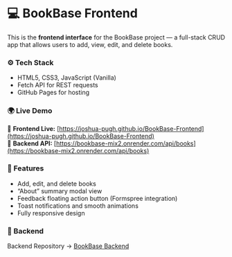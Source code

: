 # 💻 BookBase Frontend
This is the **frontend interface** for the BookBase project — a full-stack CRUD app that allows users to add, view, edit, and delete books.

### ⚙️ Tech Stack
- HTML5, CSS3, JavaScript (Vanilla)
- Fetch API for REST requests
- GitHub Pages for hosting

### 🌍 Live Demo
🔗 **Frontend Live:** [https://joshua-pugh.github.io/BookBase-Frontend](https://joshua-pugh.github.io/BookBase-Frontend)  
🔗 **Backend API:** [https://bookbase-mix2.onrender.com/api/books](https://bookbase-mix2.onrender.com/api/books)

### 🧠 Features
- Add, edit, and delete books  
- “About” summary modal view  
- Feedback floating action button (Formspree integration)  
- Toast notifications and smooth animations  
- Fully responsive design

### 🧩 Backend
Backend Repository → [BookBase Backend](https://github.com/Joshua-Pugh/BookBase)
